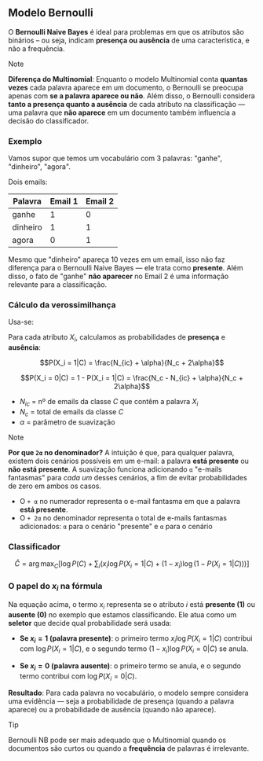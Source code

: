 ## Modelo Bernoulli

O **Bernoulli Naive Bayes** é ideal para problemas em que os atributos são binários – ou seja, indicam **presença ou ausência** de uma característica, e não a frequência.

> [!NOTE]
>**Diferença do Multinomial**: Enquanto o modelo Multinomial conta **quantas vezes** cada palavra aparece em um documento, o Bernoulli se preocupa apenas com **se a palavra aparece ou não**. Além disso, o Bernoulli considera **tanto a presença quanto a ausência** de cada atributo na classificação — uma palavra que **não aparece** em um documento também influencia a decisão do classificador.

### Exemplo

Vamos supor que temos um vocabulário com 3 palavras: "ganhe", "dinheiro", "agora".

Dois emails:

| Palavra   | Email 1 | Email 2 |
|-----------|---------|---------|
| ganhe     | 1       | 0       |
| dinheiro  | 1       | 1       |
| agora     | 0       | 1       |

Mesmo que "dinheiro" apareça 10 vezes em um email, isso não faz diferença para o Bernoulli Naive Bayes — ele trata como **presente**. Além disso, o fato de "ganhe" **não aparecer** no Email 2 é uma informação relevante para a classificação.

### Cálculo da verossimilhança

Usa-se:

Para cada atributo $X_i$, calculamos as probabilidades de **presença** e **ausência**:

$$P(X_i = 1|C) = \frac{N_{ic} + \alpha}{N_c + 2\alpha}$$

$$P(X_i = 0|C) = 1 - P(X_i = 1|C) = \frac{N_c - N_{ic} + \alpha}{N_c + 2\alpha}$$


- $N_{ic}$ = nº de emails da classe $C$ que contêm a palavra $X_i$
- $N_c$ = total de emails da classe $C$
- $\alpha$ = parâmetro de suavização

> [!NOTE]
> **Por que `2α` no denominador?**
> A intuição é que, para qualquer palavra, existem dois cenários possíveis em um e-mail: a palavra **está presente** ou **não está presente**. A suavização funciona adicionando `α` "e-mails fantasmas" para *cada um* desses cenários, a fim de evitar probabilidades de zero em ambos os casos.
> * O `+ α` no numerador representa o e-mail fantasma em que a palavra **está presente**.
> * O `+ 2α` no denominador representa o total de e-mails fantasmas adicionados: `α` para o cenário "presente" e `α` para o cenário

### Classificador

$$
\hat{C} = \arg\max_C \left[ \log P(C) + \sum_i \big( x_i \log P(X_i=1|C) + (1 - x_i) \log(1 - P(X_i=1|C)) \big) \right]
$$

### O papel do $x_i$ na fórmula

Na equação acima, o termo $x_i$ representa se o atributo  $i$ está **presente (1)** ou **ausente (0)** no exemplo que estamos classificando. Ele atua como um **seletor** que decide qual probabilidade será usada:

- **Se $x_i=1$ (palavra presente)**: o primeiro termo $x_i \log P(X_i=1|C)$ contribui com $\log P(X_i=1|C)$, e o segundo termo $(1-x_i) \log P(X_i=0|C)$ se anula.

- **Se $x_i=0$ (palavra ausente)**: o primeiro termo se anula, e o segundo termo contribui com $\log P(X_i=0|C)$.


**Resultado**: Para cada palavra no vocabulário, o modelo sempre considera uma evidência — seja a probabilidade de presença (quando a palavra aparece) ou a probabilidade de ausência (quando não aparece).

> [!TIP]
> Bernoulli NB pode ser mais adequado que o Multinomial quando os documentos são curtos ou quando a **frequência** de palavras é irrelevante.
